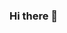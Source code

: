 ### Hi there 👋

<!--
**theterra/theterra** is a ✨ _special_ ✨ repository because its `README.md` (this file) appears on your GitHub profile.

Here are some ideas to get you started:

- 🔭 I’m currently working in Swiggy
- 🌱 I’m currently learning Svelte
- 👯 I’m looking to collaborate on webgl/HTML video players
- 💬 Ask me about REACT
- 📫 How to reach me: https://www.linkedin.com/in/prudhvid/
- ⚡ Fun fact: We are the middle children of history
-->

